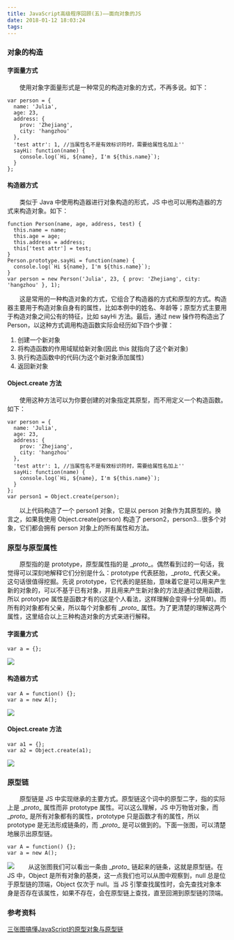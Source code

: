 ```yaml
---
title: JavaScript高级程序回顾(五)——面向对象的JS
date: 2018-01-12 18:03:24
tags:
---
```


### 对象的构造

#### 字面量方式
　　使用对象字面量形式是一种常见的构造对象的方式，不再多说。如下：
```
var person = {
  name: 'Julia',
  age: 23,
  address: {
    prov: 'Zhejiang',
    city: 'hangzhou'
  },
  'test attr': 1, //当属性名不是有效标识符时，需要给属性名加上''
  sayHi: function(name) {
    console.log(`Hi, ${name}, I'm ${this.name}`);
  }
};
```

#### 构造器方式
　　类似于 Java 中使用构造器进行对象构造的形式，JS 中也可以用构造器的方式来构造对象。如下：
```
function Person(name, age, address, test) {
  this.name = name;
  this.age = age;
  this.address = address;
  this['test attr'] = test;
}
Person.prototype.sayHi = function(name) {
  console.log(`Hi ${name}, I'm ${this.name}`);
}
var person = new Person('Julia', 23, { prov: 'Zhejiang', city: 'hangzhou' }, 1);
```
　　这是常用的一种构造对象的方式，它组合了构造器的方式和原型的方式。构造器主要用于构造对象自身有的属性，比如本例中的姓名、年龄等；原型方式主要用于构造对象之间公有的特征，比如 sayHi 方法。最后，通过 new 操作符构造出了 Person，以这种方式调用构造函数实际会经历如下四个步骤：
1. 创建一个新对象
2. 将构造函数的作用域赋给新对象(因此 this 就指向了这个新对象)
3. 执行构造函数中的代码(为这个新对象添加属性)
4. 返回新对象

#### Object.create 方法
　　使用这种方法可以为你要创建的对象指定其原型，而不用定义一个构造函数。如下：
```
var person = {
  name: 'Julia',
  age: 23,
  address: {
    prov: 'Zhejiang',
    city: 'hangzhou'
  },
  'test attr': 1, //当属性名不是有效标识符时，需要给属性名加上''
  sayHi: function(name) {
    console.log(`Hi, ${name}, I'm ${this.name}`);
  }
};
var person1 = Object.create(person);
```
　　以上代码构造了一个 person1 对象，它是以 person 对象作为其原型的。换言之，如果我使用 Object.create(person) 构造了 person2，person3...很多个对象，它们都会拥有 person 对象上的所有属性和方法。

### 原型与原型属性
　　原型指的是 prototype，原型属性指的是 \__proto\__。偶然看到过的一句话，我觉得可以深刻地解释它们分别是什么：prototype 代表胚胎，\__proto\__ 代表父亲。这句话很值得挖掘。先说 prototype，它代表的是胚胎，意味着它是可以用来产生新的对象的，可以不基于已有对象，并且用来产生新对象的方法是通过使用函数，所以 prototype 属性是函数才有的(这是个人看法，这样理解会变得十分简单)。而所有的对象都有父亲，所以每个对象都有 \__proto\__ 属性。为了更清楚的理解这两个属性，这里结合以上三种构造对象的方式来进行解释。

#### 字面量方式
```
var a = {};
```
![](//wx4.sinaimg.cn/mw690/79b5b053gy1fne3p7cpj5j20el06rjrz.jpg)

#### 构造器方式
```
var A = function() {};
var a = new A();
```
![](//wx4.sinaimg.cn/mw690/79b5b053gy1fne3p7505lj20ef06xgm4.jpg)

#### Object.create 方法
```
var a1 = {};
var a2 = Object.create(a1);
```
![](//wx3.sinaimg.cn/mw690/79b5b053gy1fne3p7bzh9j20eq06v3yw.jpg)

### 原型链
　　原型链是 JS 中实现继承的主要方式。原型链这个词中的原型二字，指的实际上是 \__proto\__ 属性而非 prototype 属性。可以这么理解，JS 中万物皆对象，而 \__proto\__ 是所有对象都有的属性，prototype 只是函数才有的属性，所以 prototype 是无法形成链条的，而 \__proto\__ 是可以做到的。下面一张图，可以清楚地展示出原型链。
```
var A = function() {};
var a = new A();
```
![](https://wx2.sinaimg.cn/mw690/79b5b053gy1fne3v9tn5sj20la053q3p.jpg)
　　从这张图我们可以看出一条由 \__proto\__ 链起来的链条，这就是原型链。在 JS 中，Object 是所有对象的基类，这一点我们也可以从图中观察到，null 总是位于原型链的顶端，Object 仅次于 null。当 JS 引擎查找属性时，会先查找对象本身是否存在该属性，如果不存在，会在原型链上查找，直至回溯到原型链的顶端。

### 参考资料
[三张图搞懂JavaScript的原型对象与原型链](http://www.cnblogs.com/shuiyi/p/5305435.html)
